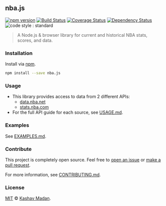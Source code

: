 ## nba.js 

[![npm version](https://badge.fury.io/js/nba.js.svg)](https://badge.fury.io/js/nba.js) [![Build Status](https://travis-ci.org/kshvmdn/nba.js.svg?branch=master)](https://travis-ci.org/kshvmdn/nba.js) [![Coverage Status](https://coveralls.io/repos/github/kshvmdn/nba.js/badge.svg?branch=master)](https://coveralls.io/github/kshvmdn/nba.js?branch=master) [![Dependency Status](https://img.shields.io/david/kshvmdn/nba.js.svg)](https://david-dm.org/kshvmdn/nba.js) ![code style : standard](https://img.shields.io/badge/code%20style-standard-brightgreen.svg)

> A Node.js & browser library for current and historical NBA stats, scores, and data.

### Installation

Install via [npm](https://npmjs.com/packages/nba.js).

```sh
npm install --save nba.js
```

### Usage

- This library provides access to data from 2 different APIs:
  + [data.nba.net](http://data.nba.net)
  + [stats.nba.com](http://stats.nba.com)
- For the full API guide for each source, see [USAGE.md](docs/usage).

### Examples

See [EXAMPLES.md](docs/EXAMPLES.md).

### Contribute

This project is completely open source. Feel free to [open an issue](https://github.com/kshvmdn/nba.js/issues) or [make a pull request](https://github.com/kshvmdn/nba.js/pulls). 

For more information, see [CONTRIBUTING.md](docs/CONTRIBUTING.md).

### License

[MIT](./LICENSE) © [Kashav Madan](http://kshvmdn.com).
